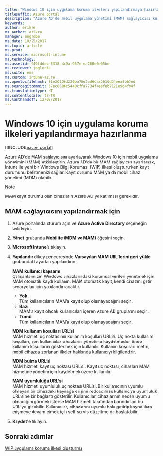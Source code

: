 ```yaml
---
title: "Windows 10 için uygulama koruma ilkeleri yapılandırmaya hazırlanma"
titlesuffix: Azure portal
description: "Azure AD’de mobil uygulama yönetimi (MAM) sağlayıcısı kurma"
keywords: 
author: erikre
ms.author: erikre
manager: angrobe
ms.date: 10/25/2017
ms.topic: article
ms.prod: 
ms.service: microsoft-intune
ms.technology: 
ms.assetid: 949fddec-5318-4c9a-957e-ea260e6e05be
ms.reviewer: joglocke
ms.suite: ems
ms.custom: intune-azure
ms.openlocfilehash: 91e26256d220ba70e5ad6daa3910d34eea8bb5ed
ms.sourcegitcommit: 67ec0606c5440cffa7734f4eefeb7121e9d4f94f
ms.translationtype: HT
ms.contentlocale: tr-TR
ms.lasthandoff: 12/08/2017
---
```

# <a name="get-ready-to-configure-app-protection-policies-for-windows-10"></a>Windows 10 için uygulama koruma ilkeleri yapılandırmaya hazırlanma

[!INCLUDE[azure_portal](./includes/azure_portal.md)]

Azure AD’de MAM sağlayıcısını ayarlayarak Windows 10 için mobil uygulama yönetimini (MAM) etkinleştirin. Azure AD’de bir MAM sağlayıcısı ayarlamak, Intune ile yeni bir Windows Bilgi Koruması (WIP) ilkesi oluştururken kayıt durumunu belirtmenizi sağlar. Kayıt durumu MAM ya da mobil cihaz yönetimi (MDM) olabilir.

> [!NOTE]
> MAM kayıt durumu olan cihazların Azure AD’ye katılması gereklidir.

## <a name="to-configure-the-mam-provider"></a>MAM sağlayıcısını yapılandırmak için

1. Azure portalında oturum açın ve **Azure Active Directory** seçeneğini belirleyin.

2. **Yönet** grubunda **Mobilite (MDM ve MAM)** öğesini seçin.

3. **Microsoft Intune**’a tıklayın.

4. **Yapılandır** dikey penceresinde **Varsayılan MAM URL’lerini geri yükle** grubundaki ayarları yapılandırın.

    **MAM kullanıcı kapsamı**  
      Çalışanlarınızın Windows cihazlarındaki kurumsal verileri yönetmek için MAM otomatik kaydı kullanın. MAM otomatik kayıt, kendi cihazını getir senaryoları için yapılandırılacaktır.<ul><li>**Yok.**<br>Tüm kullanıcıların MAM’a kayıt olup olamayacağını seçin.</li><li>**Bazı**<br>MAM’a kayıt olacak kullanıcıları içeren Azure AD gruplarını seçin.</li><li>**Tümü**<br>Tüm kullanıcıların MAM’a kayıt olup olamayacağını seçin.</li></ul>

    **MDM kullanım koşulları URL’si**  
     MAM hizmeti uç noktasının kullanım koşulları URL’si. Uç nokta kullanım koşulları, son kullanıcılar cihazlarını yönetime kaydetmeden önce kullanım koşullarını göstermek için kullanılır. Kullanım koşulları metni, mobil cihazda zorlanan ilkeler hakkında kullanıcıyı bilgilendirir.

    **MDM bulma URL’si**  
    MAM hizmeti kayıt uç noktası URL'si. Kayıt uç noktası, cihazları MAM hizmetine yönetim için kaydetmek üzere kullanılır.

    **MAM uyumluluğu URL’si**  
      MAM hizmeti uyumluluk uç noktası URL’si. Bir kullanıcının uyumlu olmayan bir cihazdaki kaynağa erişimi reddedilirse kullanıcıya uyumluluk URL’sine bir bağlantı gösterilir. Kullanıcılar, cihazlarının neden uyumlu olmadığını görmek isterse MAM hizmeti tarafından barındırılan bu URL’ye gidebilir. Kullanıcılar, cihazlarını uyumlu hale getirip kaynaklara erişmeye devam etmek için self servis düzeltme de başlatabilir.

5.  **Kaydet**'e tıklayın.

## <a name="next-steps"></a>Sonraki adımlar

[WIP uygulama koruma ilkesi oluşturma](windows-information-protection-policy-create.md)
